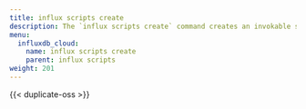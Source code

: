 ```yaml
---
title: influx scripts create
description: The `influx scripts create` command creates an invokable script in InfluxDB.
menu:
  influxdb_cloud:
    name: influx scripts create
    parent: influx scripts
weight: 201
---
```


{{< duplicate-oss >}}
